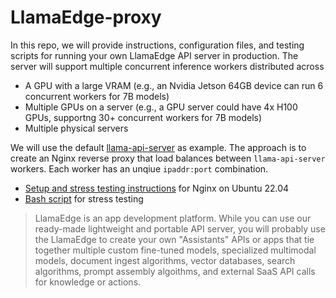 # LlamaEdge-proxy

In this repo, we will provide instructions, configuration files, and testing scripts for running your own LlamaEdge API server in production. The server will support multiple concurrent inference workers distributed across

* A GPU with a large VRAM (e.g., an Nvidia Jetson 64GB device can run 6 concurrent workers for 7B models)
* Multiple GPUs on a server (e.g., a GPU server could have 4x H100 GPUs, supportng 30+ concurrent workers for 7B models) 
* Multiple physical servers

We will use the default [llama-api-server]() as example. The approach is to create an Nginx reverse proxy that load balances between `llama-api-server` workers. Each worker has an unqiue `ipaddr:port` combination.

* [Setup and stress testing instructions](nginx/README.md) for Nginx on Ubuntu 22.04
* [Bash script](scripts/) for stress testing

> LlamaEdge is an app development platform. While you can use our ready-made lightweight and portable API server, you will probably use the LlamaEdge to create your own "Assistants" APIs or apps that tie together multiple custom fine-tuned models, specialized multimodal models, document ingest algorithms, vector databases, search algorithms, prompt assembly algoithms, and external SaaS API calls for knowledge or actions. 
